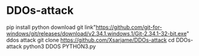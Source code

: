 # DDOs-attack
pip install python
download git link"https://github.com/git-for-windows/git/releases/download/v2.34.1.windows.1/Git-2.34.1-32-bit.exe"
ddos attack
git clone https://github.com/Xsarjame/DDOs-attack
cd DDOs-attack
python3 DDOS PYTHON3.py 
